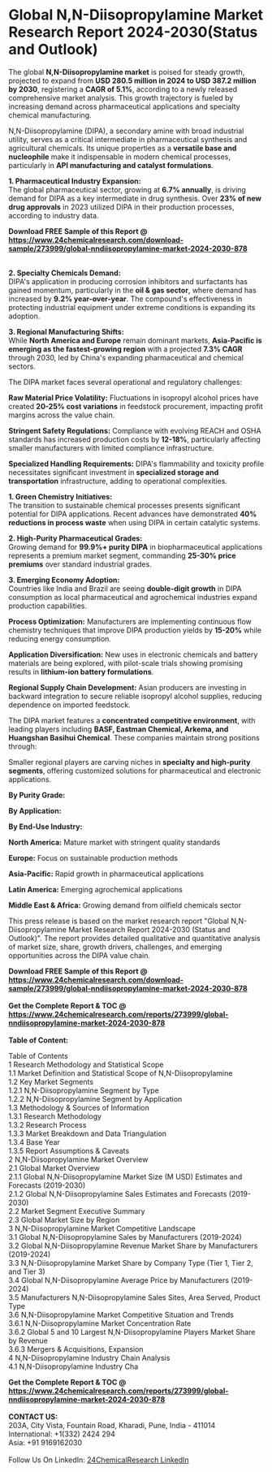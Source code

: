 <h1>Global N,N-Diisopropylamine Market Research Report 2024-2030(Status and Outlook)</h1><p>The global <strong>N,N-Diisopropylamine market</strong> is poised for steady growth, projected to expand from <strong>USD 280.5 million in 2024 to USD 387.2 million by 2030</strong>, registering a <strong>CAGR of 5.1%</strong>, according to a newly released comprehensive market analysis. This growth trajectory is fueled by increasing demand across pharmaceutical applications and specialty chemical manufacturing.</p><p>N,N-Diisopropylamine (DIPA), a secondary amine with broad industrial utility, serves as a critical intermediate in pharmaceutical synthesis and agricultural chemicals. Its unique properties as a <strong>versatile base and nucleophile</strong> make it indispensable in modern chemical processes, particularly in <strong>API manufacturing and catalyst formulations</strong>.</p><p><strong>1. Pharmaceutical Industry Expansion:</strong><br>
The global pharmaceutical sector, growing at <strong>6.7% annually</strong>, is driving demand for DIPA as a key intermediate in drug synthesis. Over <strong>23% of new drug approvals</strong> in 2023 utilized DIPA in their production processes, according to industry data.</p><div><b>Download FREE Sample of this Report @ 
            <a href="https://www.24chemicalresearch.com/download-sample/273999/global-nndiisopropylamine-market-2024-2030-878">
            https://www.24chemicalresearch.com/download-sample/273999/global-nndiisopropylamine-market-2024-2030-878</a></b></div><br><p><strong>2. Specialty Chemicals Demand:</strong><br>
DIPA's application in producing corrosion inhibitors and surfactants has gained momentum, particularly in the <strong>oil &amp; gas sector</strong>, where demand has increased by <strong>9.2% year-over-year</strong>. The compound's effectiveness in protecting industrial equipment under extreme conditions is expanding its adoption.</p><p><strong>3. Regional Manufacturing Shifts:</strong><br>
While <strong>North America and Europe</strong> remain dominant markets, <strong>Asia-Pacific is emerging as the fastest-growing region</strong> with a projected <strong>7.3% CAGR</strong> through 2030, led by China's expanding pharmaceutical and chemical sectors.</p><p>The DIPA market faces several operational and regulatory challenges:</p><p><strong>Raw Material Price Volatility:</strong> Fluctuations in isopropyl alcohol prices have created <strong>20-25% cost variations</strong> in feedstock procurement, impacting profit margins across the value chain.</p><p><strong>Stringent Safety Regulations:</strong> Compliance with evolving REACH and OSHA standards has increased production costs by <strong>12-18%</strong>, particularly affecting smaller manufacturers with limited compliance infrastructure.</p><p><strong>Specialized Handling Requirements:</strong> DIPA's flammability and toxicity profile necessitates significant investment in <strong>specialized storage and transportation</strong> infrastructure, adding to operational complexities.</p><p><strong>1. Green Chemistry Initiatives:</strong><br>
The transition to sustainable chemical processes presents significant potential for DIPA applications. Recent advances have demonstrated <strong>40% reductions in process waste</strong> when using DIPA in certain catalytic systems.</p><p><strong>2. High-Purity Pharmaceutical Grades:</strong><br>
Growing demand for <strong>99.9%+ purity DIPA</strong> in biopharmaceutical applications represents a premium market segment, commanding <strong>25-30% price premiums</strong> over standard industrial grades.</p><p><strong>3. Emerging Economy Adoption:</strong><br>
Countries like India and Brazil are seeing <strong>double-digit growth</strong> in DIPA consumption as local pharmaceutical and agrochemical industries expand production capabilities.</p><p><strong>Process Optimization:</strong> Manufacturers are implementing continuous flow chemistry techniques that improve DIPA production yields by <strong>15-20%</strong> while reducing energy consumption.</p><p><strong>Application Diversification:</strong> New uses in electronic chemicals and battery materials are being explored, with pilot-scale trials showing promising results in <strong>lithium-ion battery formulations</strong>.</p><p><strong>Regional Supply Chain Development:</strong> Asian producers are investing in backward integration to secure reliable isopropyl alcohol supplies, reducing dependence on imported feedstock.</p><p>The DIPA market features a <strong>concentrated competitive environment</strong>, with leading players including <strong>BASF, Eastman Chemical, Arkema, and Huangshan Basihui Chemical</strong>. These companies maintain strong positions through:</p><p>Smaller regional players are carving niches in <strong>specialty and high-purity segments</strong>, offering customized solutions for pharmaceutical and electronic applications.</p><p><strong>By Purity Grade:</strong></p><p><strong>By Application:</strong></p><p><strong>By End-Use Industry:</strong></p><p><strong>North America:</strong> Mature market with stringent quality standards</p><p><strong>Europe:</strong> Focus on sustainable production methods</p><p><strong>Asia-Pacific:</strong> Rapid growth in pharmaceutical applications</p><p><strong>Latin America:</strong> Emerging agrochemical applications</p><p><strong>Middle East &amp; Africa:</strong> Growing demand from oilfield chemicals sector</p><p>This press release is based on the market research report "Global N,N-Diisopropylamine Market Research Report 2024-2030 (Status and Outlook)". The report provides detailed qualitative and quantitative analysis of market size, share, growth drivers, challenges, and emerging opportunities across the DIPA value chain.</p><div><b>Download FREE Sample of this Report @ 
            <a href="https://www.24chemicalresearch.com/download-sample/273999/global-nndiisopropylamine-market-2024-2030-878">
            https://www.24chemicalresearch.com/download-sample/273999/global-nndiisopropylamine-market-2024-2030-878</a></b></div><br><div><b>Get the Complete Report & TOC @ 
            <a href="https://www.24chemicalresearch.com/reports/273999/global-nndiisopropylamine-market-2024-2030-878">
            https://www.24chemicalresearch.com/reports/273999/global-nndiisopropylamine-market-2024-2030-878</a></b></div><br>
            <b>Table of Content:</b><p>Table of Contents<br />
1 Research Methodology and Statistical Scope<br />
1.1 Market Definition and Statistical Scope of N,N-Diisopropylamine<br />
1.2 Key Market Segments<br />
1.2.1 N,N-Diisopropylamine Segment by Type<br />
1.2.2 N,N-Diisopropylamine Segment by Application<br />
1.3 Methodology & Sources of Information<br />
1.3.1 Research Methodology<br />
1.3.2 Research Process<br />
1.3.3 Market Breakdown and Data Triangulation<br />
1.3.4 Base Year<br />
1.3.5 Report Assumptions & Caveats<br />
2 N,N-Diisopropylamine Market Overview<br />
2.1 Global Market Overview<br />
2.1.1 Global N,N-Diisopropylamine Market Size (M USD) Estimates and Forecasts (2019-2030)<br />
2.1.2 Global N,N-Diisopropylamine Sales Estimates and Forecasts (2019-2030)<br />
2.2 Market Segment Executive Summary<br />
2.3 Global Market Size by Region<br />
3 N,N-Diisopropylamine Market Competitive Landscape<br />
3.1 Global N,N-Diisopropylamine Sales by Manufacturers (2019-2024)<br />
3.2 Global N,N-Diisopropylamine Revenue Market Share by Manufacturers (2019-2024)<br />
3.3 N,N-Diisopropylamine Market Share by Company Type (Tier 1, Tier 2, and Tier 3)<br />
3.4 Global N,N-Diisopropylamine Average Price by Manufacturers (2019-2024)<br />
3.5 Manufacturers N,N-Diisopropylamine Sales Sites, Area Served, Product Type<br />
3.6 N,N-Diisopropylamine Market Competitive Situation and Trends<br />
3.6.1 N,N-Diisopropylamine Market Concentration Rate<br />
3.6.2 Global 5 and 10 Largest N,N-Diisopropylamine Players Market Share by Revenue<br />
3.6.3 Mergers & Acquisitions, Expansion<br />
4 N,N-Diisopropylamine Industry Chain Analysis<br />
4.1 N,N-Diisopropylamine Industry Cha</p><div><b>Get the Complete Report & TOC @ 
            <a href="https://www.24chemicalresearch.com/reports/273999/global-nndiisopropylamine-market-2024-2030-878">
            https://www.24chemicalresearch.com/reports/273999/global-nndiisopropylamine-market-2024-2030-878</a></b></div><br><b>CONTACT US:</b><br>
            203A, City Vista, Fountain Road, Kharadi, Pune, India - 411014<br>
            International: +1(332) 2424 294<br>
            Asia: +91 9169162030 <br><br>
            Follow Us On LinkedIn: <a href="https://www.linkedin.com/company/24chemicalresearch/">24ChemicalResearch LinkedIn</a>